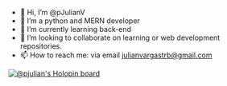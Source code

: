 - 👋 Hi, I’m @pJulianV
- 👀 I’m a python and MERN developer
- 🌱 I’m currently learning back-end
- 💞️ I’m looking to collaborate on learning or web development repositories.
- 📫 How to reach me: via email julianvargastrb@gmail.com

<!---
pJulianV/pJulianV is a ✨ special ✨ repository because its `README.md` (this file) appears on your GitHub profile.
You can click the Preview link to take a look at your changes.

mmm ok.
--->

[![@pjulian's Holopin board](https://holopin.me/pjulian)](https://holopin.io/@pjulian)

